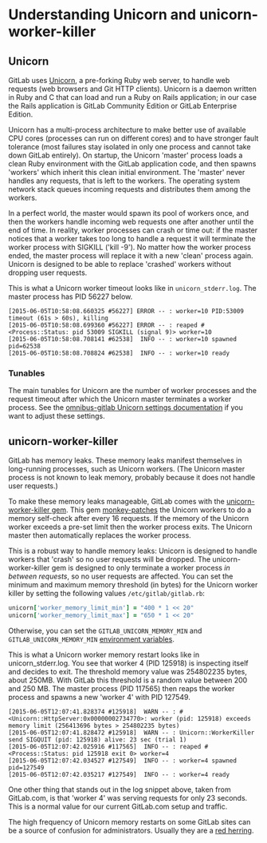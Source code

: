 # Understanding Unicorn and unicorn-worker-killer

## Unicorn

GitLab uses [Unicorn](http://unicorn.bogomips.org/), a pre-forking Ruby web
server, to handle web requests (web browsers and Git HTTP clients). Unicorn is
a daemon written in Ruby and C that can load and run a Ruby on Rails
application; in our case the Rails application is GitLab Community Edition or
GitLab Enterprise Edition.

Unicorn has a multi-process architecture to make better use of available CPU
cores (processes can run on different cores) and to have stronger fault
tolerance (most failures stay isolated in only one process and cannot take down
GitLab entirely). On startup, the Unicorn 'master' process loads a clean Ruby
environment with the GitLab application code, and then spawns 'workers' which
inherit this clean initial environment. The 'master' never handles any
requests, that is left to the workers. The operating system network stack
queues incoming requests and distributes them among the workers.

In a perfect world, the master would spawn its pool of workers once, and then
the workers handle incoming web requests one after another until the end of
time. In reality, worker processes can crash or time out: if the master notices
that a worker takes too long to handle a request it will terminate the worker
process with SIGKILL ('kill -9'). No matter how the worker process ended, the
master process will replace it with a new 'clean' process again. Unicorn is
designed to be able to replace 'crashed' workers without dropping user
requests.

This is what a Unicorn worker timeout looks like in `unicorn_stderr.log`. The
master process has PID 56227 below.

```
[2015-06-05T10:58:08.660325 #56227] ERROR -- : worker=10 PID:53009 timeout (61s > 60s), killing
[2015-06-05T10:58:08.699360 #56227] ERROR -- : reaped #<Process::Status: pid 53009 SIGKILL (signal 9)> worker=10
[2015-06-05T10:58:08.708141 #62538]  INFO -- : worker=10 spawned pid=62538
[2015-06-05T10:58:08.708824 #62538]  INFO -- : worker=10 ready
```

### Tunables

The main tunables for Unicorn are the number of worker processes and the
request timeout after which the Unicorn master terminates a worker process.
See the [omnibus-gitlab Unicorn settings
documentation](https://gitlab.com/gitlab-org/omnibus-gitlab/blob/master/doc/settings/unicorn.md)
if you want to adjust these settings.

## unicorn-worker-killer

GitLab has memory leaks. These memory leaks manifest themselves in long-running
processes, such as Unicorn workers. (The Unicorn master process is not known to
leak memory, probably because it does not handle user requests.)

To make these memory leaks manageable, GitLab comes with the
[unicorn-worker-killer gem](https://github.com/kzk/unicorn-worker-killer). This
gem [monkey-patches](https://en.wikipedia.org/wiki/Monkey_patch) the Unicorn
workers to do a memory self-check after every 16 requests. If the memory of the
Unicorn worker exceeds a pre-set limit then the worker process exits. The
Unicorn master then automatically replaces the worker process.

This is a robust way to handle memory leaks: Unicorn is designed to handle
workers that 'crash' so no user requests will be dropped. The
unicorn-worker-killer gem is designed to only terminate a worker process _in
between requests_, so no user requests are affected. You can set the minimum and
maximum memory threshold (in bytes) for the Unicorn worker killer by
setting the following values `/etc/gitlab/gitlab.rb`:

```ruby
unicorn['worker_memory_limit_min'] = "400 * 1 << 20"
unicorn['worker_memory_limit_max'] = "650 * 1 << 20"
```

Otherwise, you can set the `GITLAB_UNICORN_MEMORY_MIN` and `GITLAB_UNICORN_MEMORY_MIN`
[environment variables](../environment_variables.md).

This is what a Unicorn worker memory restart looks like in unicorn_stderr.log.
You see that worker 4 (PID 125918) is inspecting itself and decides to exit.
The threshold memory value was 254802235 bytes, about 250MB. With GitLab this
threshold is a random value between 200 and 250 MB.  The master process (PID
117565) then reaps the worker process and spawns a new 'worker 4' with PID
127549.

```
[2015-06-05T12:07:41.828374 #125918]  WARN -- : #<Unicorn::HttpServer:0x00000002734770>: worker (pid: 125918) exceeds memory limit (256413696 bytes > 254802235 bytes)
[2015-06-05T12:07:41.828472 #125918]  WARN -- : Unicorn::WorkerKiller send SIGQUIT (pid: 125918) alive: 23 sec (trial 1)
[2015-06-05T12:07:42.025916 #117565]  INFO -- : reaped #<Process::Status: pid 125918 exit 0> worker=4
[2015-06-05T12:07:42.034527 #127549]  INFO -- : worker=4 spawned pid=127549
[2015-06-05T12:07:42.035217 #127549]  INFO -- : worker=4 ready
```

One other thing that stands out in the log snippet above, taken from
GitLab.com, is that 'worker 4' was serving requests for only 23 seconds. This
is a normal value for our current GitLab.com setup and traffic.

The high frequency of Unicorn memory restarts on some GitLab sites can be a
source of confusion for administrators. Usually they are a [red
herring](https://en.wikipedia.org/wiki/Red_herring).
